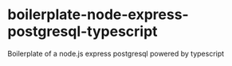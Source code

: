 # boilerplate-node-express-postgresql-typescript
Boilerplate of a node.js express postgresql powered by typescript
